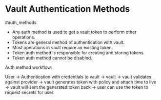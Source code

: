 # Vault Authentication Methods
#auth_methods

- Any auth method is used to get a vault token to perform other operations.
- Tokens are general method of authentication with vault.
- Most operations in vault require an existing token.
- Token auth method is responsible for creating and storing tokens.
- Token auth method cannot be disabled.

Auth method workflow:

User -> Authentication with credentials to vault -> vault -> vault validates against provider -> vault generates token with policy and attach time to live -> vault will sent the generated token back -> user can use the token to request secrets for user.

